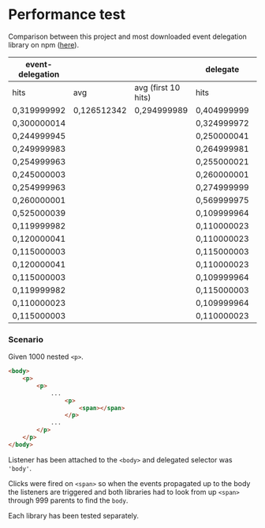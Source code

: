 # Performance test

Comparison between this project and most downloaded event delegation library on npm ([here](https://www.npmjs.com/package/delegate)).


| event-delegation |             |                     |  delegate   |             |                     |
|------------------|-------------|---------------------|-------------|-------------|---------------------|
| hits             | avg         | avg (first 10 hits) | hits        | avg         | avg (first 10 hits) |
| 0,319999992      | 0,126512342 | 0,294999989         | 0,404999999 | 0,122006177 | 0,301666661         |
| 0,300000014      |             |                     | 0,324999972 |             |                     |
| 0,244999945      |             |                     | 0,250000041 |             |                     |
| 0,249999983      |             |                     | 0,264999981 |             |                     |
| 0,254999963      |             |                     | 0,255000021 |             |                     |
| 0,245000003      |             |                     | 0,260000001 |             |                     |
| 0,254999963      |             |                     | 0,274999999 |             |                     |
| 0,260000001      |             |                     | 0,569999975 |             |                     |
| 0,525000039      |             |                     | 0,109999964 |             |                     |
| 0,119999982      |             |                     | 0,110000023 |             |                     |
| 0,120000041      |             |                     | 0,110000023 |             |                     |
| 0,115000003      |             |                     | 0,115000003 |             |                     |
| 0,120000041      |             |                     | 0,110000023 |             |                     |
| 0,115000003      |             |                     | 0,109999964 |             |                     |
| 0,119999982      |             |                     | 0,115000003 |             |                     |
| 0,110000023      |             |                     | 0,109999964 |             |                     |
| 0,115000003      |             |                     | 0,110000023 |             |                     |

### Scenario

Given 1000 nested `<p>`.
```html
<body>
    <p>
        <p>
            ...
                <p>
                    <span></span>
                </p>
            ...
        </p>
    </p>
</body>
```

Listener has been attached to the `<body>` and delegated selector was `'body'`.

Clicks were fired on `<span>` so when the events propagated up to the body the listeners are triggered and both libraries had to look from up `<span>` through 999 parents to find the `body`.

Each library has been tested separately.